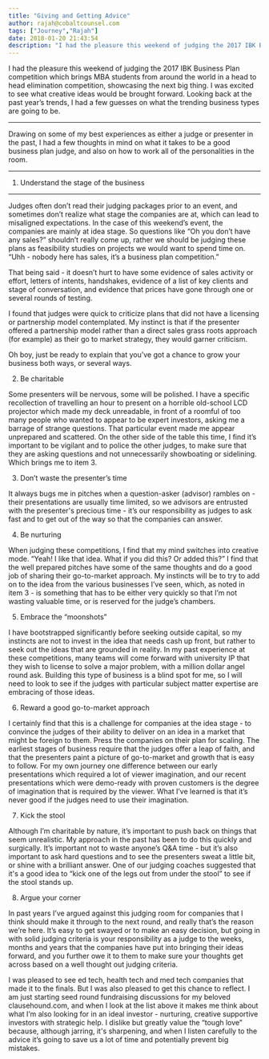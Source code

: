 ```yaml
---
title: "Giving and Getting Advice"
author: rajah@cobaltcounsel.com
tags: ["Journey","Rajah"]
date: 2018-01-20 21:43:54
description: "I had the pleasure this weekend of judging the 2017 IBK Business Plan competition which brings MBA students from around the world in a head to head elimination competition, showcasing the next big thi..."
---
```


I had the pleasure this weekend of judging the 2017 IBK Business Plan competition which brings MBA students from around the world in a head to head elimination competition, showcasing the next big thing.  I was excited to see what creative ideas would be brought forward.  Looking back at the past year’s trends, I had a few guesses on what the trending business types are going to be.
** **

 

Drawing on some of my best experiences as either a judge or presenter in the past, I had a few thoughts in mind on what it takes to be a good business plan judge, and also on how to work all of the personalities in the room.
** **
1. Understand the stage of the business
** **
Judges often don’t read their judging packages prior to an event, and sometimes don’t realize what stage the companies are at, which can lead to misaligned expectations.  In the case of this weekend’s event, the companies are mainly at idea stage. So questions like “Oh you don’t have any sales?” shouldn’t really come up, rather we should be judging these plans as feasibility studies on projects we would want to spend time on.  “Uhh - nobody here has sales, it’s a business plan competition.”

 

That being said - it doesn’t hurt to have some evidence of sales activity or effort, letters of intents, handshakes, evidence of a list of key clients and stage of conversation, and evidence that prices have gone through one or several rounds of testing.

 

I found that judges were quick to criticize plans that did not have a licensing or partnership model contemplated.  My instinct is that if the presenter offered a partnership model rather than a direct sales grass roots approach (for example) as their go to market strategy, they would garner criticism.

Oh boy, just be ready to explain that you’ve got a chance to grow your business both ways, or several ways.

 

2. Be charitable

 

Some presenters will be nervous, some will be polished.  I have a specific recollection of travelling an hour to present on a horrible old-school LCD projector which made my deck unreadable, in front of a roomful of too many people who wanted to appear to be expert investors, asking me a barrage of strange questions.  That particular event made me appear unprepared and scattered.  On the other side of the table this time, I find it’s important to be vigilant and to police the other judges, to make sure that they are asking questions and not unnecessarily showboating or sidelining.  Which brings me to item 3.

 

3. Don’t waste the presenter’s time

 

It always bugs me in pitches when a question-asker (advisor) rambles on - their presentations are usually time limited, so we advisors are entrusted with the presenter's precious time - it’s our responsibility as judges to ask fast and to get out of the way so that the companies can answer.

 

4. Be nurturing

 

When judging these competitions, I find that my mind switches into creative mode.  “Yeah!  I like that idea.  What if you did this?  Or added this?”  I find that the well prepared pitches have some of the same thoughts and do a good job of sharing their go-to-market approach.  My instincts will be to try to add on to the idea from the various businesses I’ve seen, which, as noted in item 3 - is something that has to be either very quickly so that I’m not wasting valuable time, or is reserved for the judge’s chambers.

 

5. Embrace the “moonshots”

 

I have bootstrapped significantly before seeking outside capital, so my instincts are not to invest in the idea that needs cash up front, but rather to seek out the ideas that are grounded in reality.  In my past experience at these competitions, many teams will come forward with university IP that they wish to license to solve a major problem, with a million dollar angel round ask.  Building this type of business is a blind spot for me, so I will need to look to see if the judges with particular subject matter expertise are embracing of those ideas.

 

6. Reward a good go-to-market approach

 

I certainly find that this is a challenge for companies at the idea stage - to convince the judges of their ability to deliver on an idea in a market that might be foreign to them.  Press the companies on their plan for scaling.  The earliest stages of business require that the judges offer a leap of faith, and that the presenters paint a picture of go-to-market and growth that is easy to follow.  For my own journey one difference between our early presentations which required a lot of viewer imagination, and our recent presentations which were demo-ready with proven customers is the degree of imagination that is required by the viewer.  What I’ve learned is that it’s never good if the judges need to use their imagination.

 

7. Kick the stool

 

Although I’m charitable by nature, it’s important to push back on things that seem unrealistic.  My approach in the past has been to do this quickly and surgically.  It’s important not to waste anyone’s Q&A time - but it’s also important to ask hard questions and to see the presenters sweat a little bit, or shine with a brilliant answer.  One of our judging coaches suggested that it's a good idea to “kick one of the legs out from under the stool” to see if the stool stands up.

 

8. Argue your corner

 

In past years I’ve argued against this judging room for companies that I think should make it through to the next round, and really that’s the reason we’re here.  It’s easy to get swayed or to make an easy decision, but going in with solid judging criteria is your responsibility as a judge to the weeks, months and years that the companies have put into bringing their ideas forward, and you further owe it to them to make sure your thoughts get across based on a well thought out judging criteria.

 

I was pleased to see ed tech, health tech and med tech companies that made it to the finals.  But I was also pleased to get this chance to reflect.  I am just starting seed round fundraising discussions for my beloved clausehound.com, and when I look at the list above it makes me think about what I’m also looking for in an ideal investor - nurturing, creative supportive investors with strategic help.  I dislike but greatly value the “tough love” because, although jarring, it's sharpening, and when I listen carefully to the advice it’s going to save us a lot of time and potentially prevent big mistakes.